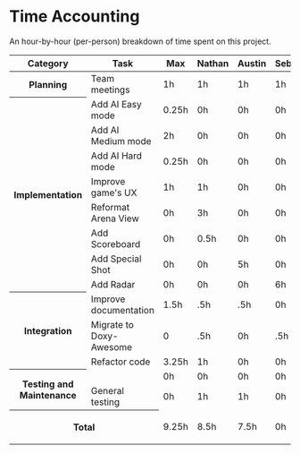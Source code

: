 # Time Accounting

An hour-by-hour (per-person) breakdown of time spent on this project.

<table>
    <thead>
        <tr>
            <th>Category</th>
            <th>Task</th>
            <th>Max</th>
            <th>Nathan</th>
            <th>Austin</th>
            <th>Sebastian</th>
            <th>Zach</th>
        </tr>
    </thead>
    <tbody>
        <tr>
            <th rowspan=1>Planning</th>
            <td>Team meetings</td>
            <td>1h</td>
            <td>1h</td>
            <td>1h</td>
            <td>1h</td>
            <td>1h</td>
        </tr>
        <tr>
            <th rowspan=8>Implementation</th>
            <td>Add AI Easy mode</td>
            <td>0.25h</td>
            <td>0h</td>
            <td>0h</td>
            <td>0h</td>
            <td>0h</td>
        </tr>
        <tr>
            <td>Add AI Medium mode</td>
            <td>2h</td>
            <td>0h</td>
            <td>0h</td>
            <td>0h</td>
            <td>2h</td>
        </tr>
        <tr>
            <td>Add AI Hard mode</td>
            <td>0.25h</td>
            <td>0h</td>
            <td>0h</td>
            <td>0h</td>
            <td>0h</td>
        </tr>
        <tr>
            <td>Improve game's UX</td>
            <td>1h</td>
            <td>1h</td>
            <td>0h</td>
            <td>0h</td>
            <td>0h</td>
        </tr>
        <tr>
            <td>Reformat Arena View</td>
            <td>0h</td>
            <td>3h</td>
            <td>0h</td>
            <td>0h</td>
            <td>0h</td>
        </tr>
        <tr>
            <td>Add Scoreboard</td>
            <td>0h</td>
            <td>0.5h</td>
            <td>0h</td>
            <td>0h</td>
            <td>0h</td>
        </tr>
        <tr>
            <td>Add Special Shot</td>
            <td>0h</td>
            <td>0h</td>
            <td>5h</td>
            <td>0h</td>
            <td>0h</td>
        </tr>
        <tr>
            <td>Add Radar</td>
            <td>0h</td>
            <td>0h</td>
            <td>0h</td>
            <td>6h</td>
            <td>0h</td>
        </tr>
        <tr>
            <th rowspan=3>Integration</th>
            <td>Improve documentation</td>
            <td>1.5h</td>
            <td>.5h</td>
            <td>.5h</td>
            <td>0h</td>
            <td>0h</td>
        </tr>
        <tr>
            <td>Migrate to Doxy-Awesome</td>
            <td>0</td>
            <td>.5h</td>
            <td>0h</td>
            <td>.5h</td>
            <td>0h</td>
        </tr>
        <tr>
            <td>Refactor code</td>
            <td>3.25h</td>
            <td>1h</td>
            <td>0h</td>
            <td>0h</td>
            <td>0h</td>
        </tr>
        <tr>
            <th rowspan=2>Testing and Maintenance</th>
            <td></td>
            <td>0h</td>
            <td>0h</td>
            <td>0h</td>
            <td>0h</td>
            <td>0h</td>
        </tr>
        <tr>
            <td>General testing</td>
            <td>0h</td>
            <td>1h</td>
            <td>1h</td>
            <td>0h</td>
            <td>0h</td>
        </tr>
        <tr>
            <th colspan=2>

Total

</th>
            <td>9.25h</td>
            <td>8.5h</td>
            <td>7.5h</td>
            <td>0h</td>
            <td>0h</td>
        </tr>
    </tbody>
</table>
